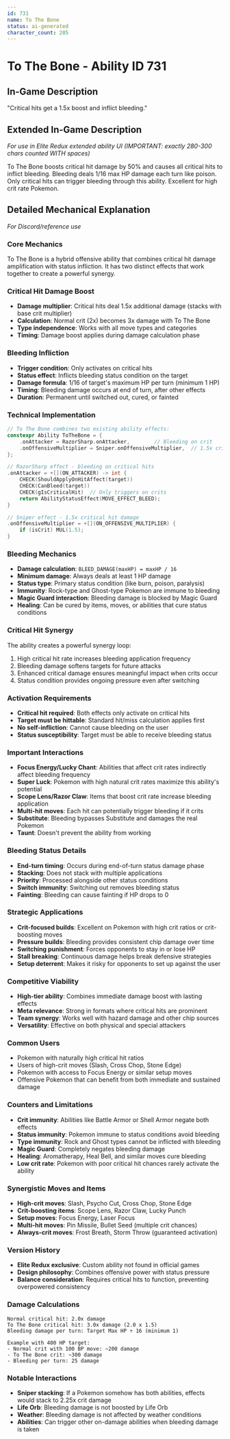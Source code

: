 ```yaml
---
id: 731
name: To The Bone
status: ai-generated
character_count: 285
---
```


# To The Bone - Ability ID 731

## In-Game Description
"Critical hits get a 1.5x boost and inflict bleeding."

## Extended In-Game Description
*For use in Elite Redux extended ability UI (IMPORTANT: exactly 280-300 chars counted WITH spaces)*

To The Bone boosts critical hit damage by 50% and causes all critical hits to inflict bleeding. Bleeding deals 1/16 max HP damage each turn like poison. Only critical hits can trigger bleeding through this ability. Excellent for high crit rate Pokemon.

## Detailed Mechanical Explanation
*For Discord/reference use*

### Core Mechanics
To The Bone is a hybrid offensive ability that combines critical hit damage amplification with status infliction. It has two distinct effects that work together to create a powerful synergy.

### Critical Hit Damage Boost
- **Damage multiplier**: Critical hits deal 1.5x additional damage (stacks with base crit multiplier)
- **Calculation**: Normal crit (2x) becomes 3x damage with To The Bone
- **Type independence**: Works with all move types and categories
- **Timing**: Damage boost applies during damage calculation phase

### Bleeding Infliction
- **Trigger condition**: Only activates on critical hits
- **Status effect**: Inflicts bleeding status condition on the target
- **Damage formula**: 1/16 of target's maximum HP per turn (minimum 1 HP)
- **Timing**: Bleeding damage occurs at end of turn, after other effects
- **Duration**: Permanent until switched out, cured, or fainted

### Technical Implementation
```c
// To The Bone combines two existing ability effects:
constexpr Ability ToTheBone = {
    .onAttacker = RazorSharp.onAttacker,        // Bleeding on crit
    .onOffensiveMultiplier = Sniper.onOffensiveMultiplier,  // 1.5x crit damage
};

// RazorSharp effect - bleeding on critical hits
.onAttacker = +[](ON_ATTACKER) -> int {
    CHECK(ShouldApplyOnHitAffect(target))
    CHECK(CanBleed(target))
    CHECK(gIsCriticalHit)  // Only triggers on crits
    return AbilityStatusEffect(MOVE_EFFECT_BLEED);
}

// Sniper effect - 1.5x critical hit damage
.onOffensiveMultiplier = +[](ON_OFFENSIVE_MULTIPLIER) {
    if (isCrit) MUL(1.5);
}
```

### Bleeding Mechanics
- **Damage calculation**: `BLEED_DAMAGE(maxHP) = maxHP / 16`
- **Minimum damage**: Always deals at least 1 HP damage
- **Status type**: Primary status condition (like burn, poison, paralysis)
- **Immunity**: Rock-type and Ghost-type Pokemon are immune to bleeding
- **Magic Guard interaction**: Bleeding damage is blocked by Magic Guard
- **Healing**: Can be cured by items, moves, or abilities that cure status conditions

### Critical Hit Synergy
The ability creates a powerful synergy loop:
1. High critical hit rate increases bleeding application frequency
2. Bleeding damage softens targets for future attacks
3. Enhanced critical damage ensures meaningful impact when crits occur
4. Status condition provides ongoing pressure even after switching

### Activation Requirements
- **Critical hit required**: Both effects only activate on critical hits
- **Target must be hittable**: Standard hit/miss calculation applies first
- **No self-infliction**: Cannot cause bleeding on the user
- **Status susceptibility**: Target must be able to receive bleeding status

### Important Interactions
- **Focus Energy/Lucky Chant**: Abilities that affect crit rates indirectly affect bleeding frequency
- **Super Luck**: Pokemon with high natural crit rates maximize this ability's potential
- **Scope Lens/Razor Claw**: Items that boost crit rate increase bleeding application
- **Multi-hit moves**: Each hit can potentially trigger bleeding if it crits
- **Substitute**: Bleeding bypasses Substitute and damages the real Pokemon
- **Taunt**: Doesn't prevent the ability from working

### Bleeding Status Details
- **End-turn timing**: Occurs during end-of-turn status damage phase
- **Stacking**: Does not stack with multiple applications
- **Priority**: Processed alongside other status conditions
- **Switch immunity**: Switching out removes bleeding status
- **Fainting**: Bleeding can cause fainting if HP drops to 0

### Strategic Applications
- **Crit-focused builds**: Excellent on Pokemon with high crit ratios or crit-boosting moves
- **Pressure builds**: Bleeding provides consistent chip damage over time
- **Switching punishment**: Forces opponents to stay in or lose HP
- **Stall breaking**: Continuous damage helps break defensive strategies
- **Setup deterrent**: Makes it risky for opponents to set up against the user

### Competitive Viability
- **High-tier ability**: Combines immediate damage boost with lasting effects
- **Meta relevance**: Strong in formats where critical hits are prominent
- **Team synergy**: Works well with hazard damage and other chip sources
- **Versatility**: Effective on both physical and special attackers

### Common Users
- Pokemon with naturally high critical hit ratios
- Users of high-crit moves (Slash, Cross Chop, Stone Edge)
- Pokemon with access to Focus Energy or similar setup moves
- Offensive Pokemon that can benefit from both immediate and sustained damage

### Counters and Limitations
- **Crit immunity**: Abilities like Battle Armor or Shell Armor negate both effects
- **Status immunity**: Pokemon immune to status conditions avoid bleeding
- **Type immunity**: Rock and Ghost types cannot be inflicted with bleeding
- **Magic Guard**: Completely negates bleeding damage
- **Healing**: Aromatherapy, Heal Bell, and similar moves cure bleeding
- **Low crit rate**: Pokemon with poor critical hit chances rarely activate the ability

### Synergistic Moves and Items
- **High-crit moves**: Slash, Psycho Cut, Cross Chop, Stone Edge
- **Crit-boosting items**: Scope Lens, Razor Claw, Lucky Punch
- **Setup moves**: Focus Energy, Laser Focus
- **Multi-hit moves**: Pin Missile, Bullet Seed (multiple crit chances)
- **Always-crit moves**: Frost Breath, Storm Throw (guaranteed activation)

### Version History
- **Elite Redux exclusive**: Custom ability not found in official games
- **Design philosophy**: Combines offensive power with status pressure
- **Balance consideration**: Requires critical hits to function, preventing overpowered consistency

### Damage Calculations
```
Normal critical hit: 2.0x damage
To The Bone critical hit: 3.0x damage (2.0 x 1.5)
Bleeding damage per turn: Target Max HP ÷ 16 (minimum 1)

Example with 400 HP target:
- Normal crit with 100 BP move: ~200 damage
- To The Bone crit: ~300 damage
- Bleeding per turn: 25 damage
```

### Notable Interactions
- **Sniper stacking**: If a Pokemon somehow has both abilities, effects would stack to 2.25x crit damage
- **Life Orb**: Bleeding damage is not boosted by Life Orb
- **Weather**: Bleeding damage is not affected by weather conditions
- **Abilities**: Can trigger other on-damage abilities when bleeding damage is taken